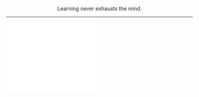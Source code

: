  <p align="center">Learning never exhausts the mind.</p>
 
---


<a href="https://github.com/Lizosy">
  <img align="center" width="49%" src="./metrics-main.svg" />
</a>


